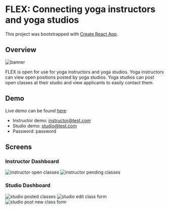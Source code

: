 # FLEX: Connecting yoga instructors and yoga studios

This project was bootstrapped with [Create React App](https://github.com/facebook/create-react-app).

## Overview

![banner](./screenshots/banner.png)

FLEX is open for use for yoga instructors and yoga studios. Yoga instructors can view open positions posted by yoga studios. Yoga studios can post open classes at their studio and view applicants to easily contact them.

## Demo

Live demo can be found [here](https://floating-savannah-98427.herokuapp.com/)

- Instructor demo: instructor@test.com
- Studio demo: studio@test.com
- Password: password

## Screens

### Instructor Dashboard

![instructor open classes](./screenshots/open.png)
![instructor pending classes](./screenshots/pending.png)

### Studio Dashboard

![studio posted classes](./screenshots/posted.png)
![studio edit class form](./screenshots/editClass.png)
![studio post new class form](./screenshots/postClass.png)
